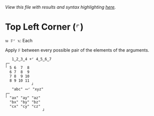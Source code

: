 *View this file with results and syntax highlighting [here](https://mlochbaum.github.io/BQN/help/⌜table.html).*

# Top Left Corner (`⌜`)

`𝕨 𝔽⌜ 𝕩`: Each

Apply `𝔽` between every possible pair of the elements of the arguments.

       1‿2‿3‿4 +⌜ 4‿5‿6‿7
    ┌─           
    ╵ 5 6  7  8  
      6 7  8  9  
      7 8  9 10  
      8 9 10 11  
                ┘
       "abc" ∾⌜ "xyz"
    ┌─                
    ╵ "ax" "ay" "az"  
      "bx" "by" "bz"  
      "cx" "cy" "cz"  
                     ┘

